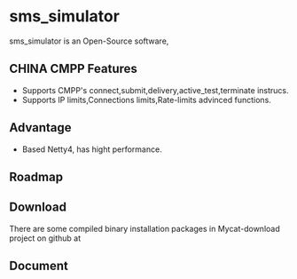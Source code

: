 # sms_simulator

sms_simulator is an Open-Source software,

## CHINA CMPP Features

* Supports CMPP's connect,submit,delivery,active_test,terminate instrucs.
* Supports IP limits,Connections limits,Rate-limits advinced functions.

## Advantage

* Based Netty4, has hight performance.

## Roadmap


## Download

There are some compiled binary installation packages in Mycat-download project on github at 

## Document

